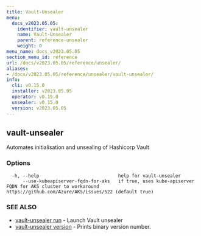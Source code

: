 ```yaml
---
title: Vault-Unsealer
menu:
  docs_v2023.05.05:
    identifier: vault-unsealer
    name: Vault-Unsealer
    parent: reference-unsealer
    weight: 0
menu_name: docs_v2023.05.05
section_menu_id: reference
url: /docs/v2023.05.05/reference/unsealer/
aliases:
- /docs/v2023.05.05/reference/unsealer/vault-unsealer/
info:
  cli: v0.15.0
  installer: v2023.05.05
  operator: v0.15.0
  unsealer: v0.15.0
  version: v2023.05.05
---
```


## vault-unsealer

Automates initialisation and unsealing of Hashicorp Vault

### Options

```
  -h, --help                             help for vault-unsealer
      --use-kubeapiserver-fqdn-for-aks   if true, uses kube-apiserver FQDN for AKS cluster to workaround https://github.com/Azure/AKS/issues/522 (default true)
```

### SEE ALSO

* [vault-unsealer run](/docs/v2023.05.05/reference/unsealer/vault-unsealer_run)	 - Launch Vault unsealer
* [vault-unsealer version](/docs/v2023.05.05/reference/unsealer/vault-unsealer_version)	 - Prints binary version number.

